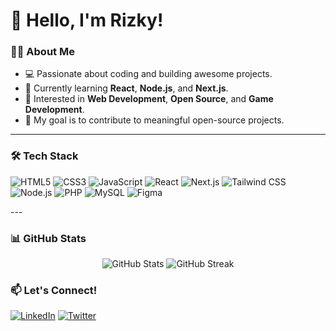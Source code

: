 # 👋 Hello, I'm Rizky!

### 👨‍💻 About Me  
- 💻 Passionate about coding and building awesome projects.  
- 🌱 Currently learning **React**, **Node.js**, and **Next.js**.  
- 🚀 Interested in **Web Development**, **Open Source**, and **Game Development**.  
- 🎯 My goal is to contribute to meaningful open-source projects.  

---

### 🛠️ Tech Stack  
<p align="left">
  <img src="https://img.shields.io/badge/-HTML5-E34F26?logo=html5&logoColor=white&style=for-the-badge&logoWidth=20" alt="HTML5" />
  <img src="https://img.shields.io/badge/-CSS3-1572B6?logo=css3&logoColor=white&style=for-the-badge&logoWidth=20" alt="CSS3" />
  <img src="https://img.shields.io/badge/-JavaScript-F7DF1E?logo=javascript&logoColor=black&style=for-the-badge&logoWidth=20" alt="JavaScript" />
  <img src="https://img.shields.io/badge/-React-61DAFB?logo=react&logoColor=black&style=for-the-badge&logoWidth=20" alt="React" />
  <img src="https://img.shields.io/badge/-Next.js-000000?logo=next.js&logoColor=white&style=for-the-badge&logoWidth=20" alt="Next.js" />
  <img src="https://img.shields.io/badge/-Tailwind%20CSS-06B6D4?logo=tailwindcss&logoColor=white&style=for-the-badge&logoWidth=20" alt="Tailwind CSS" />
  <img src="https://img.shields.io/badge/-Node.js-339933?logo=node.js&logoColor=white&style=for-the-badge&logoWidth=20" alt="Node.js" />
  <img src="https://img.shields.io/badge/-PHP-777BB4?logo=php&logoColor=white&style=for-the-badge&logoWidth=20" alt="PHP" />
  <img src="https://img.shields.io/badge/-MySQL-4479A1?logo=mysql&logoColor=white&style=for-the-badge&logoWidth=20" alt="MySQL" />
  <img src="https://img.shields.io/badge/-Figma-F24E1E?logo=figma&logoColor=white&style=for-the-badge&logoWidth=20" alt="Figma" />
</p>
---

### 📊 GitHub Stats  
<p align="center">
  <img src="https://github-readme-stats.vercel.app/api?username=Kyzaw&show_icons=true&theme=radical" alt="GitHub Stats" />
  <img src="https://github-readme-streak-stats.herokuapp.com/?user=Kyzaw&theme=radical" alt="GitHub Streak" />
</p>

<!-- ---

 ### 🌟 Highlighted Projects  
- 🚀 **[Project Name](link-to-project)**: Short description about the project.  
- 💡 **[Project Name](link-to-project)**: Short description about the project.  

--- 
-->
### 📫 Let's Connect!  
[![LinkedIn](https://img.shields.io/badge/-LinkedIn-0077B5?logo=linkedin&logoColor=white&style=for-the-badge&logoWidth=20)]([https://linkedin.com/in/your-profile](https://www.linkedin.com/in/rizky-tri-mardiansyah-6598b1340/))  
[![Twitter](https://img.shields.io/badge/-Twitter-1DA1F2?logo=twitter&logoColor=white&style=for-the-badge&logoWidth=20)](https://x.com/Kyzaww666)  
<!-- [![Portfolio](https://img.shields.io/badge/-Portfolio-000000?logo=vercel&logoColor=white&style=flat)](https://your-portfolio-link)>

---

⭐️ **"Keep learning, keep growing, and keep coding!"**
